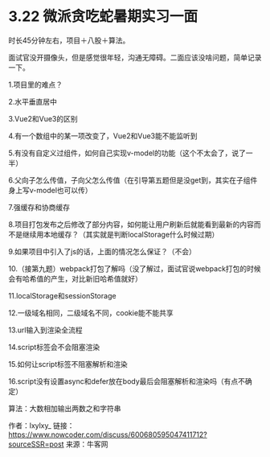 # 3.22 微派贪吃蛇暑期实习一面

时长45分钟左右，项目＋八股＋算法。

面试官没开摄像头，但是感觉很年轻，沟通无障碍。二面应该没啥问题，简单记录一下。

1.项目里的难点？

2.水平垂直居中

3.Vue2和Vue3的区别

4.有一个数组中的某一项改变了，Vue2和Vue3能不能监听到

5.有没有自定义过组件，如何自己实现v-model的功能（这个不太会了，说了一半）

6.父向子怎么传值，子向父怎么传值（在引导第五题但是没get到，其实在子组件身上写v-model也可以传）

7.强缓存和协商缓存

8.项目打包发布之后修改了部分内容，如何能让用户刷新后就能看到最新的内容而不是继续用本地缓存？（其实就是判断localStorage什么时候过期）

9.如果项目中引入了js的话，上面的情况怎么保证？（不会）

10.（接第九题）webpack打包了解吗（没了解过，面试官说webpack打包的时候会有哈希值的产生，对比新旧哈希值就好）

11.localStorage和sessionStorage

12.一级域名相同，二级域名不同，cookie能不能共享

13.url输入到渲染全流程

14.script标签会不会阻塞渲染

15.如何让script标签不阻塞解析和渲染

16.script没有设置async和defer放在body最后会阻塞解析和渲染吗（有点不确定）

算法：大数相加输出两数之和字符串

作者：lxylxy_
链接：https://www.nowcoder.com/discuss/600680595047411712?sourceSSR=post
来源：牛客网